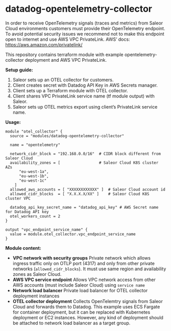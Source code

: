 # datadog-opentelemetry-collector

In order to receive OpenTelemetry signals (traces and metrics) from Saleor Cloud environments customers must provide their OpenTelemetry endpoint. To avoid potential security issues we recommend not to make this endpoint open to internet and use AWS VPC PrivateLink. AWS’ docs: https://aws.amazon.com/privatelink/

This repository contains terraform module with example opentelemetry-collector deployment and AWS VPC PrivateLink.

**Setup guide:**

1. Saleor sets up an OTEL collector for customers.
2. Client creates secret with Datadog API Key in AWS Secrets manager.
3. Client sets up a Terraform module with OTEL collector.
4. Client shares VPC PrivateLink service name (tf module output) with Saleor.
5. Saleor sets up OTEL metrics export using client’s PrivateLink service name.

**Usage:**

```
module "otel_collector" {
  source = "modules/datadog-opentelemetry-collector"

  name = "opentelemetry"

  network_cidr_block = "192.168.0.0/16"  # CIDR block different from Saleor Cloud
  availability_zones = [                 # Saleor Cloud K8S cluster AZs
      "eu-west-1a",
      "eu-west-1b",
      "eu-west-1c"
    ]
  allowed_aws_accounts = [ "XXXXXXXXXXXX" ]  # Saleor Cloud account id
  allowed_cidr_blocks  = [ "X.X.X.X/XX" ]    # Saleor Cloud K8S cluster VPC

  datadog_api_key_secret_name = "datadog_api_key" # AWS Secret name for Datadog API key
  otel_workers_count = 2
}

output "vpc_endpoint_service_name" {
  value = module.otel_collector.vpc_endpoint_service_name
}
```

**Module content:**

- **VPC network with security groups**
  Private network which allows ingress traffic only on OTLP port (4317) and only from other private networks (`allowed_cidr_blocks`). It must use same region and availability zones as Saleor Cloud.
- **AWS VPC service endpoint**
  Allows VPC network access from other AWS accounts (must include Saleor Cloud) using `service name`
- **Network load balancer**
  Private load balancer for OTEL collector deployment instances
- **OTEL collector deployment**
  Collects OpenTelemtry signals from Saleor Cloud and forwards them to Datadog.
  This example uses ECS Fargate for container deployment, but it can be replaced with Kubernetes deployment or EC2 instances. However, any kind of deployment should be attached to network load balancer as a target group.

